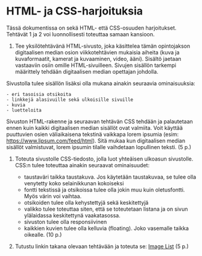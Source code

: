 # HTML- ja CSS-harjoituksia

Tässä dokumentissa on sekä HTML- että CSS-osuuden harjoitukset. Tehtävät 1 ja 2 voi luonnollisesti toteuttaa samaan kansioon.

1. Tee yksilötehtävänä HTML-sivusto, joka käsittelea tämän opintojakson digitaalisen median osion viikkotehtävien mukaisia aiheita (kuva ja kuvaformaatit, kamerat ja kuvaaminen, video, ääni). Sisältö jaetaan vastaaviin osiin omille HTML-sivuilleen. Sivujen sisällön tarkempi määrittely tehdään digitaalisen median opettajan johdolla. 

Sivustolla tulee sisällön lisäksi olla mukana ainakin seuraavia ominaisuuksia:

    - eri tasoisia otsikoita
    - linkkejä alasivuille sekä ulkoisille sivuille
    - kuvia
    - luetteloita

Sivuston HTML-rakenne ja seuraavan tehtävän CSS tehdään ja palautetaan ennen kuin kaikki digitaalisen median sisällöt ovat valmiita. Voit käyttää puuttuvien osien väliaikaisena tekstinä vaikkapa lorem ipsumia (esim: https://www.lipsum.com/feed/html). Sitä mukaa kun  digitaalisen median sisällöt valmistuvat, lorem ipsumin tilalle vaihdetaan lopullinen teksti. (5 p.)

1. Toteuta sivustolle CSS-tiedosto, jolla luot yhteäisen ulkoasun sivustolle. CSS:n tulee toteuttaa ainakin seuraavat ominaisuudet:

    - taustaväri taikka taustakuva. Jos käytetään taustakuvaa, se tulee olla venytetty koko selainikkunan kokoiseksi
    - fontti tekstissä ja otsikoissa tulee olla jokin muu kuin oletusfontti. Myös värin voi vaihtaa.
    - otsikoiden tulee olla kehystettyjä sekä keskitettyjä
    - valikko tulee toteuttaa siten, että se toteutetaan listana ja on sivun ylälaidassa keskitettynä vaakatasossa.
    - sivuston tulee olla responsiivinen
    - kaikkien kuvien tulee olla kelluvia (floating). Joko vasemalle taikka oikealle. (10 p.)

1. Tutustu linkin takana olevaan tehtävään ja toteuta se: [Image List](https://github.com/ilkkamtk/imageList) (5 p.)
